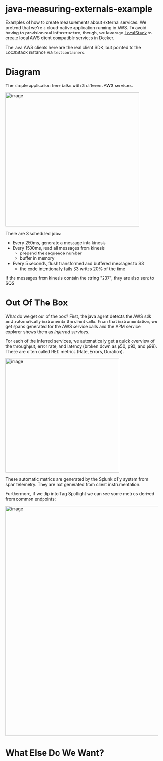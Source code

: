 # java-measuring-externals-example

Examples of how to create measurements about external services.
We pretend that we're a cloud-native application running in AWS. 
To avoid having to provision real infrastructure, though, we leverage
[LocalStack](https://localstack.cloud/) to create local AWS client
compatible services in Docker.

The java AWS clients here are the real client SDK, but pointed
to the LocalStack instance via `testcontainers`.

# Diagram

The simple application here talks with 3 different AWS services.

<img width="442" alt="image" src="https://user-images.githubusercontent.com/75337021/208212278-fc0a5a11-8649-483c-aa0b-803ccf323781.png">

There are 3 scheduled jobs:

* Every 250ms, generate a message into kinesis
* Every 1500ms, read all messages from kinesis
  * prepend the sequence number
  * buffer in memory
* Every 5 seconds, flush transformed and buffered messages to S3
  * the code intentionally fails S3 writes 20% of the time

If the messages from kinesis contain the string "237", they are also 
sent to SQS.

# Out Of The Box

What do we get out of the box? First, the java agent
detects the AWS sdk and automatically instruments the client calls. 
From that instrumentation, we get spans generated for the AWS service
calls and the APM service explorer shows them as _inferred services_.

For each of the inferred services, we automatically get a quick overview
of the throughput, error rate, and latency (broken down as p50, p90, and p99).
These are often called RED metrics (Rate, Errors, Duration).

<img width="376" alt="image" src="https://user-images.githubusercontent.com/75337021/208213533-8a39b948-91b0-489c-8b47-0b9808c7f9cc.png">

These automatic metrics are generated by the Splunk o11y system from span telemetry. 
They are not generated from client instrumentation.

Furthermore, if we dip into Tag Spotlight we can see some metrics derived
from common endpoints:

<img width="758" alt="image" src="https://user-images.githubusercontent.com/75337021/208214690-7e0c0a7b-cba3-42e3-a296-34bf7b08d896.png">


# What Else Do We Want?


